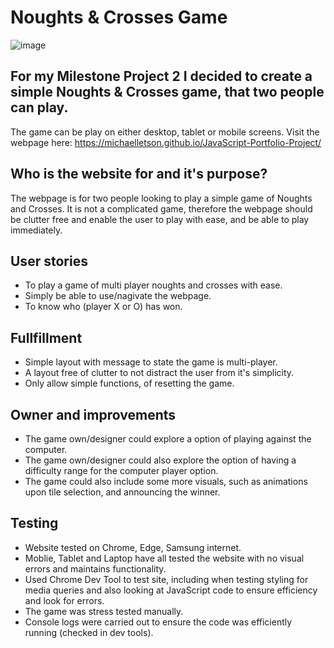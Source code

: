 # Noughts & Crosses Game

![image](https://user-images.githubusercontent.com/93741957/152867585-86239547-540f-4447-9f64-529ea565811b.png)


## For my Milestone Project 2 I decided to create a simple Noughts & Crosses game, that two people can play. 

The game can be play on either desktop, tablet or mobile screens. Visit the webpage here: https://michaelletson.github.io/JavaScript-Portfolio-Project/ 

## Who is the website for and it's purpose?

The webpage is for two people looking to play a simple game of Noughts and Crosses. It is not a complicated game, therefore the webpage should be clutter free and enable the user to play with ease, and be able to play immediately. 

## User stories 

- To play a game of multi player noughts and crosses with ease. 
- Simply be able to use/nagivate the webpage. 
- To know who (player X or O) has won. 

## Fullfillment 

- Simple layout with message to state the game is multi-player.
- A layout free of clutter to not distract the user from it's simplicity.
- Only allow simple functions, of resetting the game. 

## Owner and improvements

- The game own/designer could explore a option of playing against the computer. 
- The game own/designer could also explore the option of having a difficulty range for the computer player option. 
- The game could also include some more visuals, such as animations upon tile selection, and announcing the winner. 

## Testing
- Website tested on Chrome, Edge, Samsung internet. 
- Moblie, Tablet and Laptop have all tested the website with no visual errors and maintains functionality.
- Used Chrome Dev Tool to test site, including when testing styling for media queries and also looking at JavaScript code to ensure efficiency and look for errors.
- The game was stress tested manually.
- Console logs were carried out to ensure the code was efficiently running (checked in dev tools).
